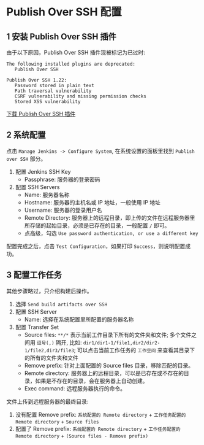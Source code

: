 # Publish Over SSH 配置

## 1 安装 Publish Over SSH 插件

由于以下原因，Publish Over SSH 插件现被标记为已过时:

```
The following installed plugins are deprecated:
   Publish Over SSH

Publish Over SSH 1.22:
   Password stored in plain text
   Path traversal vulnerability
   CSRF vulnerability and missing permission checks
   Stored XSS vulnerability
```

[下载 Publish Over SSH 插件](https://github.com/sunnyzhy/jenkins/blob/main/plugins/publish-over-ssh.hpi 'Publish Over SSH')

## 2 系统配置

点击 ```Manage Jenkins -> Configure System```, 在系统设置的面板里找到 ```Publish over SSH``` 部分。

1. 配置 Jenkins SSH Key
   - Passphrase: 服务器的登录密码
2. 配置 SSH Servers
   - Name: 服务器名称
   - Hostname: 服务器的主机名或 IP 地址，一般使用 IP 地址
   - Username: 服务器的登录用户名
   - Remote Directory: 服务器上的远程目录，即上传的文件在远程服务器里所存储的起始目录，必须是已存在的目录，一般配置 ```/``` 即可。
   - 点高级，勾选 ```Use password authentication, or use a different key```

配置完成之后，点击 ```Test Configuration```，如果打印 ```Success```，则说明配置成功。

## 3 配置工作任务

其他步骤略过，只介绍构建后操作。

1. 选择 ```Send build artifacts over SSH```
2. 配置 SSH Server
   - Name: 选择在系统配置里所配置的服务器名称
2. 配置 Transfer Set
   - Source files: ```**/*``` 表示当前工作目录下所有的文件夹和文件; 多个文件之间用 ```逗号(,)``` 隔开, 比如: ```dir1/dir1-1/file1,dir2/dir2-1/file2,dir3/file3```; 可以点击当前工作任务的 ```工作空间``` 来查看其目录下的所有的文件夹和文件
   - Remove prefix: 针对上面配置的 Source files 目录，移除匹配的目录。
   - Remote directory: 服务器上的远程目录，可以是已存在或不存在的目录，如果是不存在的目录，会在服务器上自动创建。
   - Exec command: 远程服务器执行的命令。

文件上传到远程服务器的最终目录:

1. 没有配置 Remove prefix: ```系统配置的 Remote directory``` + ```工作任务配置的 Remote directory``` + ```Source files```
2. 配置了 Remove prefix: ```系统配置的 Remote directory``` + ```工作任务配置的 Remote directory``` + ```(Source files - Remove prefix)```

